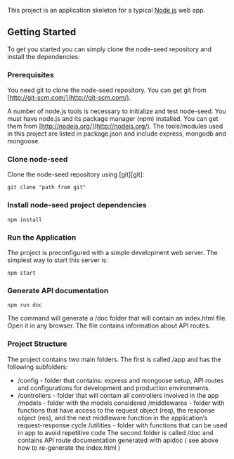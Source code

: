 This project is an application skeleton for a typical [Node.js](https://nodejs.org/) web app.

## Getting Started
To get you started you can simply clone the node-seed repository and install the dependencies:

### Prerequisites
You need git to clone the node-seed repository. You can get git from
[http://git-scm.com/](http://git-scm.com/).

A number of node.js tools is necessary to initialize and test node-seed. You must have node.js and its package manager (npm) installed. You can get them from  [http://nodejs.org/](http://nodejs.org/). The tools/modules used in this project are listed in package.json and include express, mongodb and mongoose.

### Clone node-seed
Clone the node-seed repository using [git][git]:

    git clone "path from git"

### Install node-seed project dependencies

    npm install

### Run the Application

The project is preconfigured with a simple development web server.  The simplest way to start this server is:

    npm start

### Generate API documentation

    npm run doc

The command will generate a /doc folder that will contain an index.html file. Open it in any browser. The file contains information about API routes.

### Project Structure

The project contains two main folders.
The first is called /app and has the following subfolders:
 * /config - folder that contains: express and mongoose setup, API routes and configurations for development and production environments.
 * /controllers - folder that will contain all controllers involved in the app
/models - folder with the models considered
/middlewares - folder with functions that have access to the request object (req), the response object (res), and the next middleware function in the application’s request-response cycle
/utilities - folder with functions that can be used in app to avoid repetitive code
The second folder is called /doc and contains API route documentation generated with apidoc ( see above how to re-generate the index.html )